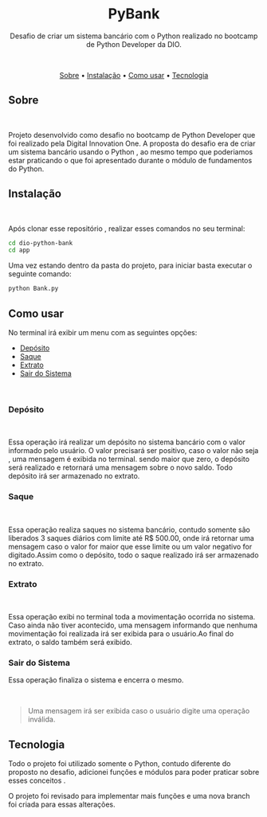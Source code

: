 <h1 align="center">PyBank</h1>

<p align="center"> Desafio de criar um sistema bancário com o Python realizado no bootcamp de Python Developer da DIO.</p>

<br>

<p align="center">
 <a href="#sobre">Sobre</a> •
 <a href="#instalacao">Instalação</a> • 
 <a href="#como-usar">Como usar</a> • 
 <a href="#tecnologia">Tecnologia</a>
</p>

## Sobre
<br>


Projeto desenvolvido como desafio no bootcamp de Python Developer que foi realizado pela Digital Innovation One. A proposta do desafio era de criar um sistema bancário usando o Python , ao mesmo tempo que poderiamos estar praticando o que foi apresentado durante o módulo de fundamentos do Python. <br>


## Instalação
<br>

Após clonar esse repositório , realizar esses comandos no seu terminal:

```bash
cd dio-python-bank
cd app

```

Uma vez estando dentro da pasta do projeto, para iniciar basta executar o seguinte comando:

```python
python Bank.py
```

## Como usar

No terminal irá exibir um menu com as seguintes opções:

* [Depósito](#depósito)
* [Saque](#saque)
* [Extrato](#extrato)
* [Sair do Sistema](#sair-do-sistema)

<br>

### Depósito
<br>

Essa operação irá realizar um depósito no sistema bancário com o valor informado pelo usuário. O valor precisará ser positivo, caso o valor não seja , uma mensagem é exibida no terminal. sendo maior que zero, o depósito será realizado e retornará uma mensagem sobre o novo saldo. Todo depósito irá ser armazenado no extrato.

### Saque
<br>

Essa operação realiza saques no sistema bancário, contudo somente são liberados 3 saques diários com limite até R$ 500.00, onde irá retornar uma mensagem caso o valor for maior que esse limite ou um valor negativo for digitado.Assim como o depósito, todo o saque realizado irá ser armazenado no extrato.

### Extrato
<br>

Essa operação exibi no terminal toda a movimentação ocorrida no sistema. Caso ainda não tiver acontecido, uma mensagem informando que nenhuma movimentação foi realizada irá ser exibida para o usuário.Ao final do extrato, o saldo também será exibido.

### Sair do Sistema

Essa operação finaliza o sistema e encerra o  mesmo.

<br>

> Uma mensagem irá ser exibida caso o usuário digite uma operação inválida.

## Tecnologia

Todo o projeto foi utilizado somente o Python, contudo diferente do proposto no desafio, adicionei funções e módulos para poder praticar sobre esses conceitos . 

O projeto foi revisado para implementar mais funções e uma nova branch foi criada para essas alterações.